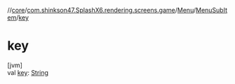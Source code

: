 //[core](../../../../index.md)/[com.shinkson47.SplashX6.rendering.screens.game](../../index.md)/[Menu](../index.md)/[MenuSubItem](index.md)/[key](key.md)

# key

[jvm]\
val [key](key.md): [String](https://kotlinlang.org/api/latest/jvm/stdlib/kotlin/-string/index.html)

